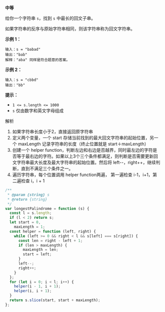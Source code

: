**中等**

给你一个字符串 `s`，找到 `s` 中最长的回文子串。

如果字符串的反序与原始字符串相同，则该字符串称为回文字符串。

**示例 1：**

```
输入：s = "babad"
输出："bab"
解释："aba" 同样是符合题意的答案。
```

**示例 2：**

```
输入：s = "cbbd"
输出："bb" 
```

**提示：**

- `1 <= s.length <= 1000`
- `s` 仅由数字和英文字母组成

解析

1. 如果字符串长度小于2，直接返回原字符串
2. 定义两个变量，一个 start 存储当前找到的最大回文字符串的起始位置，另一个 maxLength 记录字符串的长度（终止位置就是 start＋maxLength）
3. 创建一个 helper function，判断左边和右边是否越界，同时最左边的字符是否等于最右边的字符。如果以上3个三个条件都满足，则判断是否需要更新回文字符串最大长度及最大字符串的起始位置。然后将 left--，right++，继续判断，直到不满足三个条件之一。
4. 遍历字符串，每个位置调用 helper function两遍， 第一遍检查 i-1，i+1，第二遍检查 i，i + 1

```js
/**
 * @param {string} s
 * @return {string}
 */
var longestPalindrome = function (s) {
  const l = s.length;
  if (l < 2) return s;
  let start = 0,
    maxLength = 1;
  const helper = function (left, right) {
    while (left >= 0 && right < l && s[left] === s[right]) {
      const len = right - left + 1;
      if (len > maxLength) {
        maxLength = len;
        start = left;
      }
      left--;
      right++;
    }
  };
  for (let i = 0; i < l; i++) {
    helper(i - 1, i + 1);
    helper(i, i + 1);
  }
  return s.slice(start, start + maxLength);
};
```

